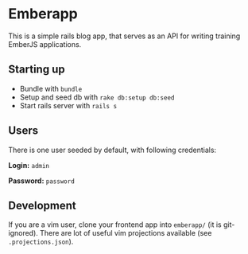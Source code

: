 # Emberapp

This is a simple rails blog app, that serves as an API
for writing training EmberJS applications.

## Starting up

* Bundle with `bundle`
* Setup and seed db with `rake db:setup db:seed`
* Start rails server with `rails s`

## Users

There is one user seeded by default, with following credentials:

**Login:** `admin`

**Password:** `password`

## Development

If you are a vim user, clone your frontend app into `emberapp/` (it is git-ignored).
There are lot of useful vim projections available (see `.projections.json`).
